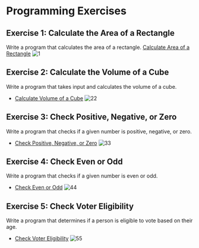 # Programming Exercises
## Exercise 1: Calculate the Area of a Rectangle
Write a program that calculates the area of a rectangle.
[  Calculate Area of a Rectangle](https://calculate-area-of-rectangle.netlify.app)
![1](https://github.com/arman229/piaic-exercise1--6/assets/115856806/eb15fb6c-c4ad-493f-bc8e-1480dcd3f7cc)

## Exercise 2: Calculate the Volume of a Cube
Write a program that takes input and calculates the volume of a cube.
- [ Calculate Volume of a Cube](https://calculate-volume-of-cube.netlify.app)
 ![22](https://github.com/arman229/piaic-exercise1--6/assets/115856806/dda42acc-e267-48e9-86f8-5af994598f88)

## Exercise 3: Check Positive, Negative, or Zero
Write a program that checks if a given number is positive, negative, or zero.
- [ Check Positive, Negative, or Zero](https://number-positive-negative-0.netlify.app)
![33](https://github.com/arman229/piaic-exercise1--6/assets/115856806/91175151-d71a-4dfa-a365-f60d8e4f81ab)
 
## Exercise 4: Check Even or Odd
Write a program that checks if a given number is even or odd.
- [ Check Even or Odd](https://find-even-odd.netlify.app)
![44](https://github.com/arman229/piaic-exercise1--6/assets/115856806/7dedb93c-8372-4b31-ab17-7cebd9ad1929)
## Exercise 5: Check Voter Eligibility
Write a program that determines if a person is eligible to vote based on their age.
- [ Check Voter Eligibility](https://check-voter-list.netlify.app)
![55](https://github.com/arman229/piaic-exercise1--6/assets/115856806/69187297-41b1-4014-9064-f0affc9f0aa4)

 
